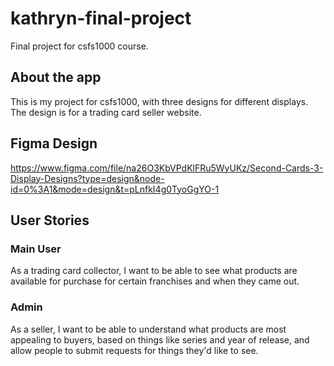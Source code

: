 # kathryn-final-project
Final project for csfs1000 course.

## About the app ##
This is my project for csfs1000, with three designs for different displays. The design is for a trading card seller website. 

## Figma Design ##
https://www.figma.com/file/na26O3KbVPdKlFRu5WyUKz/Second-Cards-3-Display-Designs?type=design&node-id=0%3A1&mode=design&t=pLnfkI4g0TyoGgYO-1

## User Stories ##
### Main User ###
As a trading card collector, I want to be able to see what products are available for purchase for certain franchises and when they came out. 

### Admin ###
As a seller, I want to be able to understand what products are most appealing to buyers, based on things like series and year of release, and allow people to submit requests for things they'd like to see.
